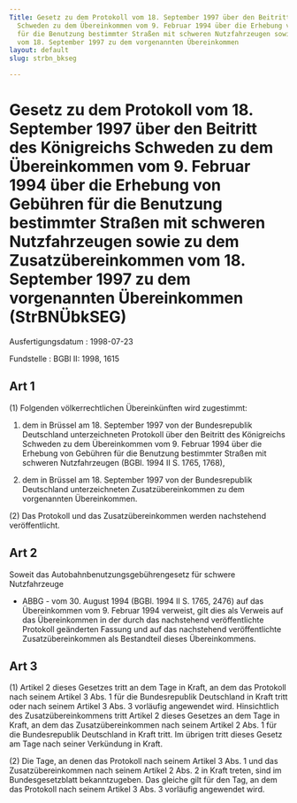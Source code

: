```yaml
---
Title: Gesetz zu dem Protokoll vom 18. September 1997 über den Beitritt des Königreichs
  Schweden zu dem Übereinkommen vom 9. Februar 1994 über die Erhebung von Gebühren
  für die Benutzung bestimmter Straßen mit schweren Nutzfahrzeugen sowie zu dem Zusatzübereinkommen
  vom 18. September 1997 zu dem vorgenannten Übereinkommen
layout: default
slug: strbn_bkseg

---
```


# Gesetz zu dem Protokoll vom 18. September 1997 über den Beitritt des Königreichs Schweden zu dem Übereinkommen vom 9. Februar 1994 über die Erhebung von Gebühren für die Benutzung bestimmter Straßen mit schweren Nutzfahrzeugen sowie zu dem Zusatzübereinkommen vom 18. September 1997 zu dem vorgenannten Übereinkommen (StrBNÜbkSEG)

Ausfertigungsdatum
:   1998-07-23

Fundstelle
:   BGBl II: 1998, 1615



## Art 1

(1) Folgenden völkerrechtlichen Übereinkünften wird zugestimmt:

1.  dem in Brüssel am 18. September 1997 von der Bundesrepublik
    Deutschland unterzeichneten Protokoll über den Beitritt des
    Königreichs Schweden zu dem Übereinkommen vom 9. Februar 1994 über die
    Erhebung von Gebühren für die Benutzung bestimmter Straßen mit
    schweren Nutzfahrzeugen (BGBl. 1994 II S. 1765, 1768),


2.  dem in Brüssel am 18. September 1997 von der Bundesrepublik
    Deutschland unterzeichneten Zusatzübereinkommen zu dem vorgenannten
    Übereinkommen.




(2) Das Protokoll und das Zusatzübereinkommen werden nachstehend
veröffentlicht.


## Art 2

Soweit das Autobahnbenutzungsgebührengesetz für schwere Nutzfahrzeuge
- ABBG - vom 30. August 1994 (BGBl. 1994 II S. 1765, 2476) auf das
Übereinkommen vom 9. Februar 1994 verweist, gilt dies als Verweis auf
das Übereinkommen in der durch das nachstehend veröffentlichte
Protokoll geänderten Fassung und auf das nachstehend veröffentlichte
Zusatzübereinkommen als Bestandteil dieses Übereinkommens.


## Art 3

(1) Artikel 2 dieses Gesetzes tritt an dem Tage in Kraft, an dem das
Protokoll nach seinem Artikel 3 Abs. 1 für die Bundesrepublik
Deutschland in Kraft tritt oder nach seinem Artikel 3 Abs. 3 vorläufig
angewendet wird. Hinsichtlich des Zusatzübereinkommens tritt Artikel 2
dieses Gesetzes an dem Tage in Kraft, an dem das Zusatzübereinkommen
nach seinem Artikel 2 Abs. 1 für die Bundesrepublik Deutschland in
Kraft tritt. Im übrigen tritt dieses Gesetz am Tage nach seiner
Verkündung in Kraft.

(2) Die Tage, an denen das Protokoll nach seinem Artikel 3 Abs. 1 und
das Zusatzübereinkommen nach seinem Artikel 2 Abs. 2 in Kraft treten,
sind im Bundesgesetzblatt bekanntzugeben. Das gleiche gilt für den
Tag, an dem das Protokoll nach seinem Artikel 3 Abs. 3 vorläufig
angewendet wird.

